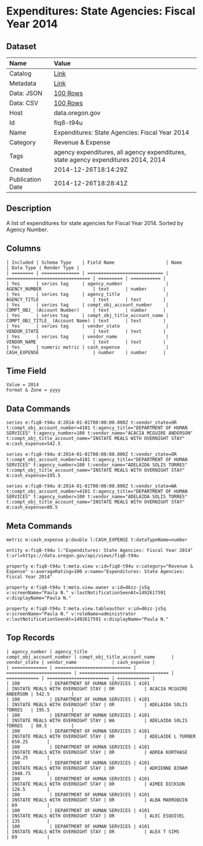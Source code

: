# Expenditures: State Agencies: Fiscal Year 2014

## Dataset

| Name | Value |
| :--- | :---- |
| Catalog | [Link](https://catalog.data.gov/dataset/expenditures-state-agencies-fiscal-year-2014) |
| Metadata | [Link](https://data.oregon.gov/api/views/fiq8-t94u) |
| Data: JSON | [100 Rows](https://data.oregon.gov/api/views/fiq8-t94u/rows.json?max_rows=100) |
| Data: CSV | [100 Rows](https://data.oregon.gov/api/views/fiq8-t94u/rows.csv?max_rows=100) |
| Host | data.oregon.gov |
| Id | fiq8-t94u |
| Name | Expenditures: State Agencies: Fiscal Year 2014 |
| Category | Revenue & Expense |
| Tags | agency expenditures, all agency expenditures, state agency expenditures 2014, 2014 |
| Created | 2014-12-26T18:14:29Z |
| Publication Date | 2014-12-26T18:28:41Z |

## Description

A list of expenditures for state agencies for Fiscal Year 2014. Sorted by Agency Number.

## Columns

```ls
| Included | Schema Type    | Field Name                   | Name                            | Data Type | Render Type |
| ======== | ============== | ============================ | =============================== | ========= | =========== |
| Yes      | series tag     | agency_number                | AGENCY_NUMBER                   | text      | number      |
| Yes      | series tag     | agency_title                 | AGENCY_TITLE                    | text      | text        |
| Yes      | series tag     | compt_obj_account_number     | COMPT_OBJ_ (Account Number)     | text      | number      |
| Yes      | series tag     | compt_obj_title_account_name | COMPT_OBJ_TITLE_ (Account Name) | text      | text        |
| Yes      | series tag     | vendor_state                 | VENDOR_STATE                    | text      | text        |
| Yes      | series tag     | vendor_name                  | VENDOR_NAME                     | text      | text        |
| Yes      | numeric metric | cash_expense                 | CASH_EXPENSE                    | number    | number      |
```

## Time Field

```ls
Value = 2014
Format & Zone = yyyy
```

## Data Commands

```ls
series e:fiq8-t94u d:2014-01-01T00:00:00.000Z t:vendor_state=OR t:compt_obj_account_number=4101 t:agency_title="DEPARTMENT OF HUMAN SERVICES" t:agency_number=100 t:vendor_name="ACACIA MCGUIRE ANDERSON" t:compt_obj_title_account_name="INSTATE MEALS WITH OVERNIGHT STAY" m:cash_expense=542.5

series e:fiq8-t94u d:2014-01-01T00:00:00.000Z t:vendor_state=OR t:compt_obj_account_number=4101 t:agency_title="DEPARTMENT OF HUMAN SERVICES" t:agency_number=100 t:vendor_name="ADELAIDA SOLIS TORRES" t:compt_obj_title_account_name="INSTATE MEALS WITH OVERNIGHT STAY" m:cash_expense=195.5

series e:fiq8-t94u d:2014-01-01T00:00:00.000Z t:vendor_state=WA t:compt_obj_account_number=4101 t:agency_title="DEPARTMENT OF HUMAN SERVICES" t:agency_number=100 t:vendor_name="ADELAIDA SOLIS TORRES" t:compt_obj_title_account_name="INSTATE MEALS WITH OVERNIGHT STAY" m:cash_expense=80.5
```

## Meta Commands

```ls
metric m:cash_expense p:double l:CASH_EXPENSE t:dataTypeName=number

entity e:fiq8-t94u l:"Expenditures: State Agencies: Fiscal Year 2014" t:url=https://data.oregon.gov/api/views/fiq8-t94u

property e:fiq8-t94u t:meta.view v:id=fiq8-t94u v:category="Revenue & Expense" v:averageRating=100 v:name="Expenditures: State Agencies: Fiscal Year 2014"

property e:fiq8-t94u t:meta.view.owner v:id=d6zz-js5q v:screenName="Paula N." v:lastNotificationSeenAt=1492617591 v:displayName="Paula N."

property e:fiq8-t94u t:meta.view.tableauthor v:id=d6zz-js5q v:screenName="Paula N." v:roleName=administrator v:lastNotificationSeenAt=1492617591 v:displayName="Paula N."
```

## Top Records

```ls
| agency_number | agency_title                 | compt_obj_account_number | compt_obj_title_account_name      | vendor_state | vendor_name             | cash_expense | 
| ============= | ============================ | ======================== | ================================= | ============ | ======================= | ============ | 
| 100           | DEPARTMENT OF HUMAN SERVICES | 4101                     | INSTATE MEALS WITH OVERNIGHT STAY | OR           | ACACIA MCGUIRE ANDERSON | 542.5        | 
| 100           | DEPARTMENT OF HUMAN SERVICES | 4101                     | INSTATE MEALS WITH OVERNIGHT STAY | OR           | ADELAIDA SOLIS TORRES   | 195.5        | 
| 100           | DEPARTMENT OF HUMAN SERVICES | 4101                     | INSTATE MEALS WITH OVERNIGHT STAY | WA           | ADELAIDA SOLIS TORRES   | 80.5         | 
| 100           | DEPARTMENT OF HUMAN SERVICES | 4101                     | INSTATE MEALS WITH OVERNIGHT STAY | OR           | ADELAIDE L TURNER       | 650.25       | 
| 100           | DEPARTMENT OF HUMAN SERVICES | 4101                     | INSTATE MEALS WITH OVERNIGHT STAY | OR           | ADREA KORTHASE          | 150.25       | 
| 100           | DEPARTMENT OF HUMAN SERVICES | 4101                     | INSTATE MEALS WITH OVERNIGHT STAY | OR           | ADRIENNE BINAM          | 1948.75      | 
| 100           | DEPARTMENT OF HUMAN SERVICES | 4101                     | INSTATE MEALS WITH OVERNIGHT STAY | OR           | AIMEE DICKSON           | 126.5        | 
| 100           | DEPARTMENT OF HUMAN SERVICES | 4101                     | INSTATE MEALS WITH OVERNIGHT STAY | OR           | ALBA MARROQUIN          | 69           | 
| 100           | DEPARTMENT OF HUMAN SERVICES | 4101                     | INSTATE MEALS WITH OVERNIGHT STAY | OR           | ALEC ESQUIVEL           | 135          | 
| 100           | DEPARTMENT OF HUMAN SERVICES | 4101                     | INSTATE MEALS WITH OVERNIGHT STAY | OR           | ALEX T SIMS             | 69           | 
```